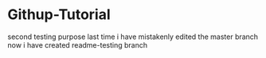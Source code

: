 # Githup-Tutorial

second testing purpose
last time i have mistakenly edited the master branch now i have created readme-testing branch
